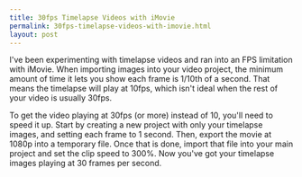```yaml
---
title: 30fps Timelapse Videos with iMovie
permalink: 30fps-timelapse-videos-with-imovie.html
layout: post
---
```


I've been experimenting with timelapse videos and ran into an FPS limitation with iMovie. When importing images into your video project, the minimum amount of time it lets you show each frame is 1/10th of a second. That means the timelapse will play at 10fps, which isn't ideal when the rest of your video is usually 30fps.

To get the video playing at 30fps (or more) instead of 10, you'll need to speed it up. Start by creating a new project with only your timelapse images, and setting each frame to 1 second. Then, export the movie at 1080p into a temporary file. Once that is done, import that file into your main project and set the clip speed to 300%. Now you've got your timelapse images playing at 30 frames per second.

